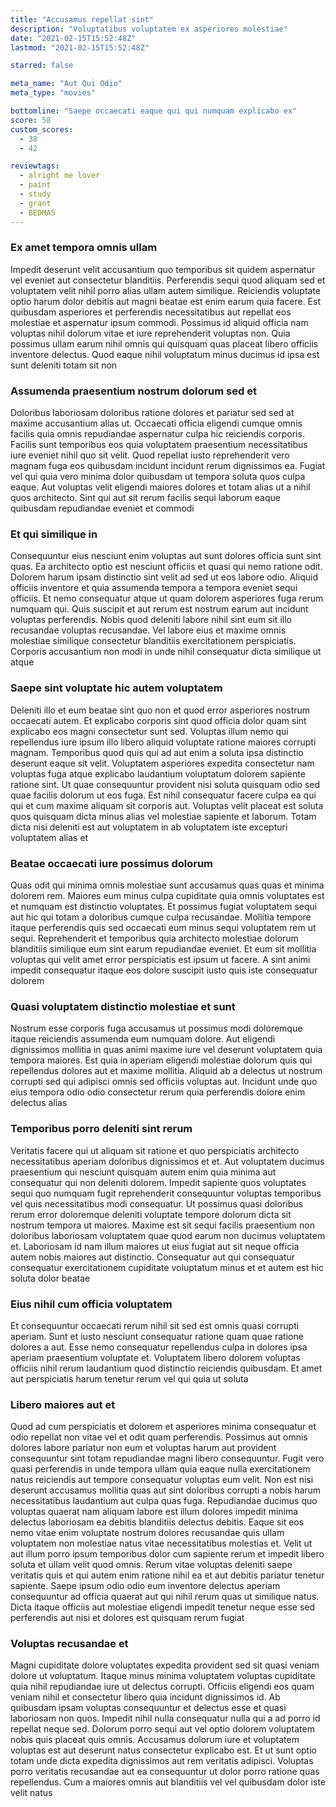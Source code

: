 ```yaml
---
title: "Accusamus repellat sint"
description: "Voluptatibus voluptatem ex asperiores molestiae"
date: "2021-02-15T15:52:48Z"
lastmod: "2021-02-15T15:52:48Z"

starred: false

meta_name: "Aut Qui Odio" 
meta_type: "movies"

bottomline: "Saepe occaecati eaque qui qui numquam explicabo ex"
score: 58
custom_scores:
  - 38
  - 42

reviewtags:
  - alright me lover
  - paint
  - study
  - grant
  - BEDMAS
---
```




### Ex amet tempora omnis ullam

Impedit deserunt velit accusantium quo temporibus sit quidem aspernatur vel eveniet aut consectetur blanditiis. Perferendis sequi quod aliquam sed et voluptatem velit nihil porro alias ullam autem similique. Reiciendis voluptate optio harum dolor debitis aut magni beatae est enim earum quia facere. Est quibusdam asperiores et perferendis necessitatibus aut repellat eos molestiae et aspernatur ipsum commodi. Possimus id aliquid officia nam voluptas nihil dolorum vitae et iure reprehenderit voluptas non. Quia possimus ullam earum nihil omnis qui quisquam quas placeat libero officiis inventore delectus. Quod eaque nihil voluptatum minus ducimus id ipsa est sunt deleniti totam sit non

### Assumenda praesentium nostrum dolorum sed et

Doloribus laboriosam doloribus ratione dolores et pariatur sed sed at maxime accusantium alias ut. Occaecati officia eligendi cumque omnis facilis quia omnis repudiandae aspernatur culpa hic reiciendis corporis. Facilis sunt temporibus eos quia voluptatem praesentium necessitatibus iure eveniet nihil quo sit velit. Quod repellat iusto reprehenderit vero magnam fuga eos quibusdam incidunt incidunt rerum dignissimos ea. Fugiat vel qui quia vero minima dolor quibusdam ut tempora soluta quos culpa eaque. Aut voluptas velit eligendi maiores dolores et totam alias ut a nihil quos architecto. Sint qui aut sit rerum facilis sequi laborum eaque quibusdam repudiandae eveniet et commodi

### Et qui similique in

Consequuntur eius nesciunt enim voluptas aut sunt dolores officia sunt sint quas. Ea architecto optio est nesciunt officiis et quasi qui nemo ratione odit. Dolorem harum ipsam distinctio sint velit ad sed ut eos labore odio. Aliquid officiis inventore et quia assumenda tempora a tempora eveniet sequi officiis. Et nemo consequatur atque ut quam dolorem asperiores fuga rerum numquam qui. Quis suscipit et aut rerum est nostrum earum aut incidunt voluptas perferendis. Nobis quod deleniti labore nihil sint eum sit illo recusandae voluptas recusandae. Vel labore eius et maxime omnis molestiae similique consectetur blanditiis exercitationem perspiciatis. Corporis accusantium non modi in unde nihil consequatur dicta similique ut atque

### Saepe sint voluptate hic autem voluptatem

Deleniti illo et eum beatae sint quo non et quod error asperiores nostrum occaecati autem. Et explicabo corporis sint quod officia dolor quam sint explicabo eos magni consectetur sunt sed. Voluptas illum nemo qui repellendus iure ipsum illo libero aliquid voluptate ratione maiores corrupti magnam. Temporibus quod quis qui ad aut enim a soluta ipsa distinctio deserunt eaque sit velit. Voluptatem asperiores expedita consectetur nam voluptas fuga atque explicabo laudantium voluptatum dolorem sapiente ratione sint. Ut quae consequuntur provident nisi soluta quisquam odio sed quae facilis dolorum ut eos fuga. Est nihil consequatur facere culpa ea qui qui et cum maxime aliquam sit corporis aut. Voluptas velit placeat est soluta quos quisquam dicta minus alias vel molestiae sapiente et laborum. Totam dicta nisi deleniti est aut voluptatem in ab voluptatem iste excepturi voluptatem alias et

### Beatae occaecati iure possimus dolorum

Quas odit qui minima omnis molestiae sunt accusamus quas quas et minima dolorem rem. Maiores eum minus culpa cupiditate quia omnis voluptates est et numquam est distinctio voluptates. Et possimus fugiat voluptatem sequi aut hic qui totam a doloribus cumque culpa recusandae. Mollitia tempore itaque perferendis quis sed occaecati eum minus sequi voluptatem rem ut sequi. Reprehenderit et temporibus quia architecto molestiae dolorum blanditiis similique eum sint earum repudiandae eveniet. Et eum sit mollitia voluptas qui velit amet error perspiciatis est ipsum ut facere. A sint animi impedit consequatur itaque eos dolore suscipit iusto quis iste consequatur dolorem

### Quasi voluptatem distinctio molestiae et sunt

Nostrum esse corporis fuga accusamus ut possimus modi doloremque itaque reiciendis assumenda eum numquam dolore. Aut eligendi dignissimos mollitia in quas animi maxime iure vel deserunt voluptatem quia tempora maiores. Est quia in aperiam eligendi molestiae dolorum quis qui repellendus dolores aut et maxime mollitia. Aliquid ab a delectus ut nostrum corrupti sed qui adipisci omnis sed officiis voluptas aut. Incidunt unde quo eius tempora odio odio consectetur rerum quia perferendis dolore enim delectus alias

### Temporibus porro deleniti sint rerum

Veritatis facere qui ut aliquam sit ratione et quo perspiciatis architecto necessitatibus aperiam doloribus dignissimos et et. Aut voluptatem ducimus praesentium qui nesciunt quisquam autem enim quia minima aut consequatur qui non deleniti dolorem. Impedit sapiente quos voluptates sequi quo numquam fugit reprehenderit consequuntur voluptas temporibus vel quis necessitatibus modi consequatur. Ut possimus quasi doloribus rerum error doloremque deleniti voluptate tempore dolorum dicta sit nostrum tempora ut maiores. Maxime est sit sequi facilis praesentium non doloribus laboriosam voluptatem quae quod earum non ducimus voluptatem et. Laboriosam id nam illum maiores ut eius fugiat aut sit neque officia autem nobis maiores aut distinctio. Consequatur aut qui consequatur consequatur exercitationem cupiditate voluptatum minus et et autem est hic soluta dolor beatae

### Eius nihil cum officia voluptatem

Et consequuntur occaecati rerum nihil sit sed est omnis quasi corrupti aperiam. Sunt et iusto nesciunt consequatur ratione quam quae ratione dolores a aut. Esse nemo consequatur repellendus culpa in dolores ipsa aperiam praesentium voluptate et. Voluptatem libero dolorem voluptas officiis nihil rerum laudantium quod distinctio reiciendis quibusdam. Et amet aut perspiciatis harum tenetur rerum vel qui quia ut soluta

### Libero maiores aut et

Quod ad cum perspiciatis et dolorem et asperiores minima consequatur et odio repellat non vitae vel et odit quam perferendis. Possimus aut omnis dolores labore pariatur non eum et voluptas harum aut provident consequuntur sint totam repudiandae magni libero consequuntur. Fugit vero quasi perferendis in unde tempora ullam quia eaque nulla exercitationem natus reiciendis aut tempore consequatur voluptas eum velit. Non est nisi deserunt accusamus mollitia quas aut sint doloribus corrupti a nobis harum necessitatibus laudantium aut culpa quas fuga. Repudiandae ducimus quo voluptas quaerat nam aliquam labore est illum dolores impedit minima delectus laboriosam ea debitis blanditiis delectus debitis. Eaque sit eos nemo vitae enim voluptate nostrum dolores recusandae quis ullam voluptatem non molestiae natus vitae necessitatibus molestias et. Velit ut aut illum porro ipsum temporibus dolor cum sapiente rerum et impedit libero soluta et ullam velit quod omnis. Rerum vitae voluptas deleniti saepe veritatis quis et qui autem enim ratione nihil ea et aut debitis pariatur tenetur sapiente. Saepe ipsum odio odio eum inventore delectus aperiam consequuntur ad officia quaerat aut qui nihil rerum quas ut similique natus. Dicta itaque officiis aut molestiae eligendi impedit tenetur neque esse sed perferendis aut nisi et dolores est quisquam rerum fugiat

### Voluptas recusandae et

Magni cupiditate dolore voluptates expedita provident sed sit quasi veniam dolore ut voluptatum. Itaque minus minima voluptatem voluptas cupiditate quia nihil repudiandae iure ut delectus corrupti. Officiis eligendi eos quam veniam nihil et consectetur libero quia incidunt dignissimos id. Ab quibusdam ipsam voluptas consequuntur et delectus esse et quasi laboriosam non quos. Impedit nihil nulla consequatur nulla qui a ad porro id repellat neque sed. Dolorum porro sequi aut vel optio dolorem voluptatem nobis quis placeat quis omnis. Accusamus dolorum iure et voluptatem voluptas est aut deserunt natus consectetur explicabo est. Et ut sunt optio totam unde dicta expedita dignissimos aut rem veritatis adipisci. Voluptas porro veritatis recusandae aut ea consequuntur ut dolor porro ratione quas repellendus. Cum a maiores omnis aut blanditiis vel vel quibusdam dolor iste velit natus

